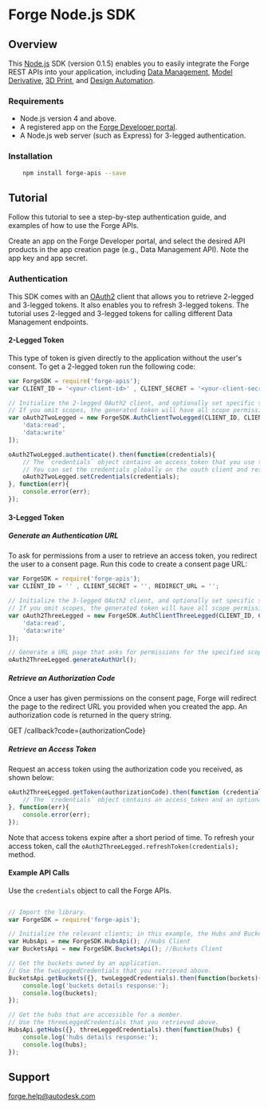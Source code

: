 # Forge Node.js SDK

## Overview
This [Node.js](https://nodejs.org/) SDK (version 0.1.5) enables you to easily integrate the Forge REST APIs
into your application, including [Data Management](https://developer.autodesk.com/en/docs/data/v2/overview/),
[Model Derivative](https://developer.autodesk.com/en/docs/model-derivative/v2/overview/),
[3D Print](https://developer.autodesk.com/en/docs/print/v1/overview/),
and [Design Automation](https://developer.autodesk.com/en/docs/design-automation/v2/overview/).

### Requirements
* Node.js version 4 and above.
* A registered app on the [Forge Developer portal](https://developer.autodesk.com/myapps).
* A Node.js web server (such as Express) for 3-legged authentication.


### Installation
```sh
    npm install forge-apis --save
```

## Tutorial
Follow this tutorial to see a step-by-step authentication guide, and examples of how to use the Forge APIs.

Create an app on the Forge Developer portal, and select the desired API products in the app creation page (e.g., Data Management API). Note the app key and app secret.

### Authentication

This SDK comes with an [OAuth2](https://developer.autodesk.com/en/docs/oauth/v2/overview/) client that allows you to retrieve 2-legged and 3-legged tokens. It also enables you to refresh 3-legged tokens. The tutorial uses 2-legged and 3-legged tokens for calling different Data Management endpoints.

#### 2-Legged Token

This type of token is given directly to the application without the user's consent.
To get a 2-legged token run the following code:

``` JavaScript
var ForgeSDK = require('forge-apis');
var CLIENT_ID = '<your-client-id>' , CLIENT_SECRET = '<your-client-secret>';

// Initialize the 2-legged OAuth2 client, and optionally set specific scopes.
// If you omit scopes, the generated token will have all scope permissions.
var oAuth2TwoLegged = new ForgeSDK.AuthClientTwoLegged(CLIENT_ID, CLIENT_SECRET, [
    'data:read',
    'data:write'
]);

oAuth2TwoLegged.authenticate().then(function(credentials){
    // The `credentials` object contains an access_token that you use to call the endpoints.
    // You can set the credentials globally on the oauth client and retrieve them later on.
    oAuth2TwoLegged.setCredentials(credentials);
}, function(err){
    console.error(err);
});
```

#### 3-Legged Token
##### Generate an Authentication URL

To ask for permissions from a user to retrieve an access token, you
redirect the user to a consent page. Run this code to create a consent page URL:

``` JavaScript
var ForgeSDK = require('forge-apis');
var CLIENT_ID = '' , CLIENT_SECRET = '', REDIRECT_URL = '';

// Initialize the 3-legged OAuth2 client, and optionally set specific scopes.
// If you omit scopes, the generated token will have all scope permissions.
var oAuth2ThreeLegged = new ForgeSDK.AuthClientThreeLegged(CLIENT_ID, CLIENT_SECRET, REDIRECT_URL, [
    'data:read',
    'data:write'
]);

// Generate a URL page that asks for permissions for the specified scopes.
oAuth2ThreeLegged.generateAuthUrl();
```

##### Retrieve an Authorization Code

Once a user has given permissions on the consent page, Forge will redirect
the page to the redirect URL you provided when you created the app. An authorization code is returned in the query string.

GET /callback?code={authorizationCode}

##### Retrieve an Access Token

Request an access token using the authorization code you received, as shown below:

``` JavaScript
oAuth2ThreeLegged.getToken(authorizationCode).then(function (credentials) {
    // The `credentials` object contains an access_token and an optional refresh_token that you can use to call the endpoints.
}, function(err){
    console.error(err);
});
```

Note that access tokens expire after a short period of time. To refresh your access token, call the `oAuth2ThreeLegged.refreshToken(credentials);` method. 

#### Example API Calls

Use the `credentials` object to call the Forge APIs.

``` JavaScript

// Import the library.
var ForgeSDK = require('forge-apis');

// Initialize the relevant clients; in this example, the Hubs and Buckets clients (part of the Data Management API).
var HubsApi = new ForgeSDK.HubsApi(); //Hubs Client
var BucketsApi = new ForgeSDK.BucketsApi(); //Buckets Client

// Get the buckets owned by an application.
// Use the twoLeggedCredentials that you retrieved above.
BucketsApi.getBuckets({}, twoLeggedCredentials).then(function(buckets){
    console.log('buckets details response:');
    console.log(buckets);
});

// Get the hubs that are accessible for a member.
// Use the threeLeggedCredentials that you retrieved above.
HubsApi.getHubs({}, threeLeggedCredentials).then(function(hubs) {
    console.log('hubs details response:');
    console.log(hubs);
});

```

## Support

forge.help@autodesk.com
